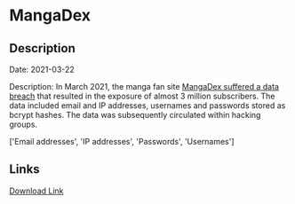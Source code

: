 # MangaDex

## Description

Date: 2021-03-22

Description:
In March 2021, the manga fan site <a href="https://portswigger.net/daily-swig/mangadex-website-taken-offline-following-cyber-attack-data-breach" target="_blank" rel="noopener">MangaDex suffered a data breach</a> that resulted in the exposure of almost 3 million subscribers. The data included email and IP addresses, usernames and passwords stored as bcrypt hashes. The data was subsequently circulated within hacking groups.


['Email addresses', 'IP addresses', 'Passwords', 'Usernames']

## Links

[Download Link](https://link-to.net/1229997/27.95882723996579/dynamic/?r=bWFuZ2FkZXgub3Jn)